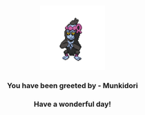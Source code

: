 <p align="center">
    <img src="https://raw.githubusercontent.com/PokeAPI/sprites/master/sprites/pokemon/1015.png" width="150" height="150">
</p>
<h3 align="center">You have been greeted by - <b>Munkidori</b></h3>
<h3 align="center">Have a wonderful day!</h3>
